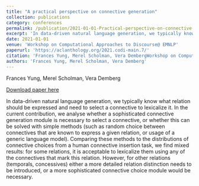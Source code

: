 ```yaml
---
title: "A practical perspective on connective generation"
collection: publications
category: conferences
permalink: /publication/2021-01-01-Practical-perspective-on-connective-generation
excerpt: 'In data-driven natural language generation, we typically know what relation should be expressed and need to select a connective to lexicalize it. In the current contribution, we analyse whether a sophisticated connective generation module is necessary to select a connective, or whether this can be solved with simple methods (such as random choice between connectives that are known to express a given relation, or usage of a generic language model). Comparing these methods to the distributions of connective choices from a human connective insertion task, we find mixed results: for some relations, it is acceptable to lexicalize them using any of the connectives that mark this relation. However, for other relations (temporals, concessives) either a more detailed relation distinction needs to be introduced, or a more sophisticated connective choice module would be necessary.'
date: 2021-01-01
venue: 'Workshop on Computational Approaches to Discourse@ EMNLP'
paperurl: 'https://aclanthology.org/2021.codi-main.7/'
citation: 'Frances Yung, Merel Scholman, Vera DembergWorkshop on Computational Approaches to Discourse@ EMNLP 2021'
authors: 'Frances Yung, Merel Scholman, Vera Demberg'
---
```

Frances Yung, Merel Scholman, Vera Demberg

<a href='https://aclanthology.org/2021.codi-main.7/'>Download paper here</a>

In data-driven natural language generation, we typically know what relation should be expressed and need to select a connective to lexicalize it. In the current contribution, we analyse whether a sophisticated connective generation module is necessary to select a connective, or whether this can be solved with simple methods (such as random choice between connectives that are known to express a given relation, or usage of a generic language model). Comparing these methods to the distributions of connective choices from a human connective insertion task, we find mixed results: for some relations, it is acceptable to lexicalize them using any of the connectives that mark this relation. However, for other relations (temporals, concessives) either a more detailed relation distinction needs to be introduced, or a more sophisticated connective choice module would be necessary.
